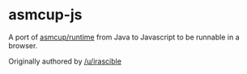 
# asmcup-js

A port of [asmcup/runtime](https://github.com/asmcup/runtime) from Java to
Javascript to be runnable in a browser.

Originally authored by [/u/irascible](https://reddit/com/u/irascible)
